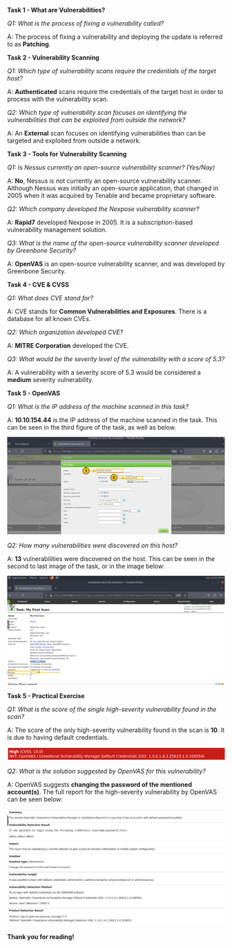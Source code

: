 **Task 1 - What are Vulnerabilities?**

*Q1: What is the process of fixing a vulnerability called?*

A: The process of fixing a vulnerability and deploying the update is referred to as **Patching**.

**Task 2 - Vulnerability Scanning**

*Q1: Which type of vulnerability scans require the credentials of the target host?*

A: **Authenticated** scans require the credentials of the target host in order to process with the vulnerability scan.

*Q2: Which type of vulnerability scan focuses on identifying the vulnerabilities that can be exploited from outside the network?*

A: An **External** scan focuses on identifying vulnerabilities than can be targeted and exploited from outside a network.

**Task 3 - Tools for Vulnerability Scanning**

*Q1: Is Nessus currently an open-source vulnerability scanner? (Yes/Nay)*

A: **No**, Nessus is not currently an open-source vulnerability scanner. Although Nessus was initially an open-source application, that changed in 2005 when it was acquired by Tenable and became proprietary software.

*Q2: Which company developed the Nexpose vulnerability scanner?*

A: **Rapid7** developed Nexpose in 2005. It is a subscription-based vulnerability management solution.

*Q3: What is the name of the open-source vulnerability scanner developed by Greenbone Security?*

A: **OpenVAS** is an open-source vulnerability scanner, and was developed by Greenbone Security.

**Task 4 - CVE & CVSS**

*Q1: What does CVE stand for?*

A: CVE stands for **Common Vulnerabilities and Exposures**. There is a database for all known CVEs.

*Q2: Which organization developed CVE?*

A: **MITRE Corporation** developed the CVE. 

*Q3: What would be the severity level of the vulnerability with a score of 5.3?*

A: A vulnerability with a severity score of 5.3 would be considered a **medium** severity vulnerability.

**Task 5 - OpenVAS**

*Q1: What is the IP address of the machine scanned in this task?*

A: **10.10.154.44** is the IP address of the machine scanned in the task. This can be seen in the third figure of the task, as well as below.

![alt text](Images/vulnscan-fig1.png)

*Q2: How many vulnerabilities were discovered on this host?*

A: **13** vulnerabilities were discovered on the host. This can be seen in the second to last image of the task, or in the image below:

![alt text](Images/vulnscan-fig2.png)

**Task 5 - Practical Exercise**

*Q1: What is the score of the single high-severity vulnerability found in the scan?*

A: The score of the only high-severity vulnerability found in the scan is **10**. It is due to having default credentials.

![alt text](Images/vulnscan-fig3.png)

*Q2: What is the solution suggested by OpenVAS for this vulnerability?*

A: OpenVAS suggests **changing the password of the mentioned account(s)**. The full report for the high-severity vulnerability by OpenVAS can be seen below:

![alt text](Images/vulnscan-fig4.png)

**Thank you for reading!**